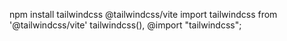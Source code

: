 npm install tailwindcss @tailwindcss/vite
import tailwindcss from '@tailwindcss/vite'
    tailwindcss(),
@import "tailwindcss";
